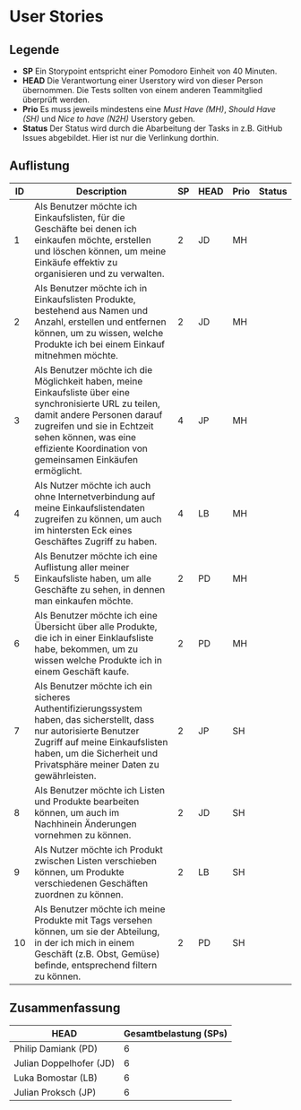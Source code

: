 # User Stories

## Legende

- **SP** Ein Storypoint entspricht einer Pomodoro Einheit von 40 Minuten.
- **HEAD** Die Verantwortung einer Userstory wird von dieser Person übernommen. Die Tests sollten von einem anderen Teammitglied überprüft werden.
- **Prio** Es muss jeweils mindestens eine _Must Have (MH)_, _Should Have (SH)_ und _Nice to have (N2H)_ Userstory geben.
- **Status** Der Status wird durch die Abarbeitung der Tasks in z.B. GitHub Issues abgebildet. Hier ist nur die Verlinkung dorthin.

## Auflistung

| ID   | Description                                                  | SP   | HEAD | Prio | Status |
| ---- | ------------------------------------------------------------ | ---- | ---- | ---- | ------ |
| 1    | Als Benutzer möchte ich Einkaufslisten, für die Geschäfte bei denen ich einkaufen möchte, erstellen und löschen können, um meine Einkäufe effektiv zu organisieren und zu verwalten. | 2    | JD   | MH   |        |
| 2    | Als Benutzer möchte ich in Einkaufslisten Produkte, bestehend aus Namen und Anzahl, erstellen und entfernen können, um zu wissen, welche Produkte ich bei einem Einkauf mitnehmen möchte. | 2    | JD   | MH   |        |
| 3    | Als Benutzer möchte ich die Möglichkeit haben, meine Einkaufsliste über eine synchronisierte URL zu teilen, damit andere Personen darauf zugreifen und sie in Echtzeit sehen können, was eine effiziente Koordination von gemeinsamen Einkäufen ermöglicht. | 4    | JP   | MH   |        |
| 4    | Als Nutzer möchte ich auch ohne Internetverbindung auf meine Einkaufslistendaten zugreifen zu können, um auch im hintersten Eck eines Geschäftes Zugriff zu haben. | 4    | LB   | MH   |        |
| 5    | Als Benutzer möchte ich eine Auflistung aller meiner Einkaufsliste haben, um alle Geschäfte zu sehen, in dennen man einkaufen möchte. | 2    | PD   | MH   |        |
| 6    | Als Benutzer möchte ich eine Übersicht über alle Produkte, die ich in einer Einklaufsliste habe, bekommen, um zu wissen welche Produkte ich in einem Geschäft kaufe. | 2    | PD   | MH   |        |
| 7    | Als Benutzer möchte ich ein sicheres Authentifizierungssystem haben, das sicherstellt, dass nur autorisierte Benutzer Zugriff auf meine Einkaufslisten haben, um die Sicherheit und Privatsphäre meiner Daten zu gewährleisten. | 2    | JP   | SH   |        |
| 8    | Als Benutzer möchte ich Listen und Produkte bearbeiten können, um auch im Nachhinein Änderungen vornehmen zu können. | 2    | JD   | SH   |        |
| 9    | Als Nutzer möchte ich Produkt zwischen Listen verschieben können, um Produkte verschiedenen Geschäften zuordnen zu können. | 2    | LB   | SH   |        |
| 10   | Als Benutzer möchte ich meine Produkte mit Tags versehen können, um sie der Abteilung, in der ich mich in einem Geschäft (z.B. Obst, Gemüse) befinde, entsprechend filtern zu können. | 2    | PD   | SH   |        |

## Zusammenfassung

| HEAD                    | Gesamtbelastung (SPs) |
| ----------------------- | --------------------- |
| Philip Damiank (PD)     | 6                     |
| Julian Doppelhofer (JD) | 6                     |
| Luka Bomostar (LB)      | 6                     |
| Julian Proksch (JP)     | 6                     |
